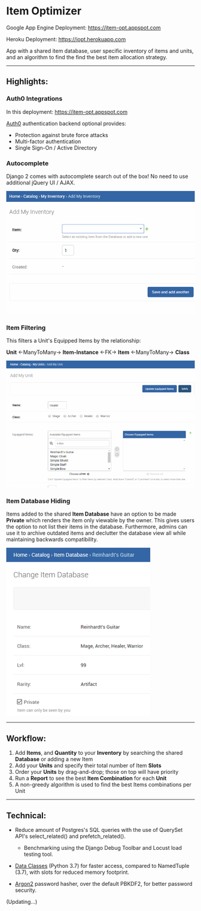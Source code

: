 # Item Optimizer

Google App Engine Deployment: https://item-opt.appspot.com

Heroku Deployment: https://iopt.herokuapp.com

App with a shared item database, user specific inventory of items and units, and an algorithm to find the find the best item allocation strategy.

---

## Highlights:

### Auth0 Integrations

In this deployment: https://item-opt.appspot.com

[Auth0](https://auth0.com) authentication backend optional provides:

- Protection against brute force attacks
- Multi-factor authentication
- Single Sign-On / Active Directory

### Autocomplete

Django 2 comes with autocomplete search out of the box! No need to use additional jQuery UI / AJAX.

![](img/item-autocomplete.gif "Item Autocomplete")

### Item Filtering

This filters a Unit's Equipped Items by the relationship:

**Unit** <-ManyToMany-> **Item-Instance** <-FK-> **Item** <-ManyToMany-> **Class**

![](img/unit-item-filter.gif "Unit Item Filter")

### Item Database Hiding

Items added to the shared **Item Database** have an option to be made **Private** which renders the item only viewable by the owner. This gives users the option to not list their items in the database. Furthermore, admins can use it to archive outdated items and declutter the database view all while maintaining backwards compatibility.

![](img/item-private.png "Item Private Mode")

---

## Workflow:

1. Add **Items**, and <b>Quantity</b> to your <b>Inventory</b> by searching the shared <b>Database</b> or adding a new Item
   <li>Add your <b>Units</b> and specify their total number of Item <b>Slots</b> </li>
   <li>Order your <b>Units</b> by drag-and-drop; those on top will have priority</li>
   <li>Run a <b>Report</b> to see the best <b>Item Combination</b> for each <b>Unit</b></li>
   <li>A non-greedy algorithm is used to find the best Items combinations per Unit </li>

---

## Technical:

- Reduce amount of Postgres's SQL queries with the use of QuerySet API's select_related() and prefetch_related().

  - Benchmarking using the Django Debug Toolbar and Locust load testing tool.

- [Data Classes](https://www.youtube.com/watch?v=T-TwcmT6Rcw) (Python 3.7) for faster access, compared to NamedTuple (3.7), with slots for reduced memory footprint.

- [Argon2](https://github.com/p-h-c/phc-winner-argon2) password hasher, over the default PBKDF2, for better password security.

(Updating...)
